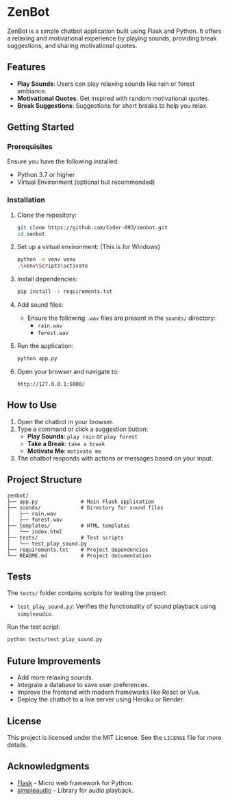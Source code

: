 # ZenBot

ZenBot is a simple chatbot application built using Flask and Python. It offers a relaxing and motivational experience by playing sounds, providing break suggestions, and sharing motivational quotes.



## Features

- **Play Sounds**: Users can play relaxing sounds like rain or forest ambiance.
- **Motivational Quotes**: Get inspired with random motivational quotes.
- **Break Suggestions**: Suggestions for short breaks to help you relax.



## Getting Started

### Prerequisites

Ensure you have the following installed:

- Python 3.7 or higher
- Virtual Environment (optional but recommended)

### Installation

1. Clone the repository:

   ```bash
   git clone https://github.com/Coder-093/zenbot.git
   cd zenbot
   ```

2. Set up a virtual environment: (This is for Windows)

   ```bash
   python -m venv venv
   .\venv\Scripts\activate
   ```

3. Install dependencies:

   ```bash
   pip install -r requirements.txt
   ```

4. Add sound files:

   - Ensure the following `.wav` files are present in the `sounds/` directory:
     - `rain.wav`
     - `forest.wav`

5. Run the application:

   ```bash
   python app.py
   ```

6. Open your browser and navigate to:
   ```
   http://127.0.0.1:5000/
   ```



## How to Use

1. Open the chatbot in your browser.
2. Type a command or click a suggestion button:
   - **Play Sounds**: `play rain` or `play forest`
   - **Take a Break**: `take a break`
   - **Motivate Me**: `motivate me`
3. The chatbot responds with actions or messages based on your input.



## Project Structure

```
zenbot/
├── app.py              # Main Flask application
├── sounds/             # Directory for sound files
│   ├── rain.wav
│   ├── forest.wav
├── templates/          # HTML templates
│   └── index.html
├── tests/              # Test scripts
│   └── test_play_sound.py
├── requirements.txt    # Project dependencies
└── README.md           # Project documentation
```



## Tests

The `tests/` folder contains scripts for testing the project:

- `test_play_sound.py`: Verifies the functionality of sound playback using `simpleaudio`.

Run the test script:

```bash
python tests/test_play_sound.py
```



## Future Improvements

- Add more relaxing sounds.
- Integrate a database to save user preferences.
- Improve the frontend with modern frameworks like React or Vue.
- Deploy the chatbot to a live server using Heroku or Render.



## License

This project is licensed under the MIT License. See the `LICENSE` file for more details.



## Acknowledgments

- [Flask](https://flask.palletsprojects.com/) - Micro web framework for Python.
- [simpleaudio](https://simpleaudio.readthedocs.io/) - Library for audio playback.
